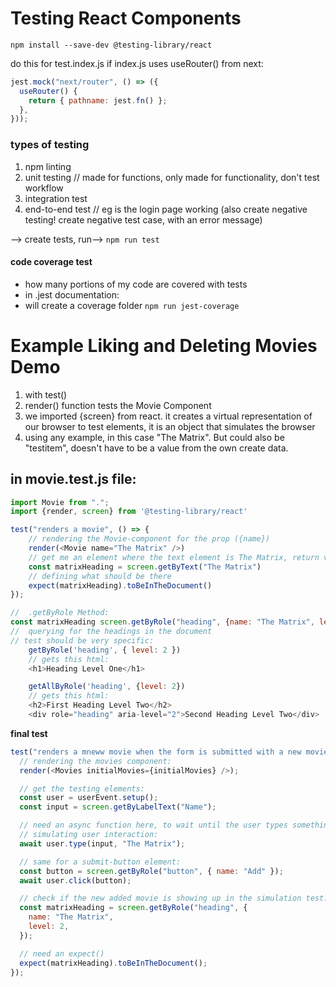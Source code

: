 # Testing React Components

`npm install --save-dev @testing-library/react`

do this for test.index.js if index.js uses useRouter() from next:

```js
jest.mock("next/router", () => ({
  useRouter() {
    return { pathname: jest.fn() };
  },
}));
```

### types of testing

1. npm linting
2. unit testing // made for functions, only made for functionality, don't test workflow
3. integration test
4. end-to-end test // eg is the login page working (also create negative testing! create negative test case, with an error message)

--> create tests, run--> `npm run test`

#### code coverage test

- how many portions of my code are covered with tests
- in .jest documentation:
- will create a coverage folder
  `npm run jest-coverage `

# Example Liking and Deleting Movies Demo

1. with test()
2. render() function tests the Movie Component
3. we imported {screen} from react. it creates a virtual representation of our browser to test elements, it is an object that simulates the browser
4. using any example, in this case "The Matrix". But could also be "testitem", doesn't have to be a value from the own create data.

## in movie.test.js file:

```js
import Movie from ".";
import {render, screen} from '@testing-library/react'

test("renders a movie", () => {
    // rendering the Movie-component for the prop ({name})
    render(<Movie name="The Matrix" />)
    // get me an element where the text element is The Matrix, return value is hmtl
    const matrixHeading = screen.getByText("The Matrix")
    // defining what should be there
    expect(matrixHeading).toBeInTheDocument()
});

//  .getByRole Method:
const matrixHeading screen.getByRole("heading", {name: "The Matrix", level: 2})
//  querying for the headings in the document
// test should be very specific:
    getByRole('heading', { level: 2 })
    // gets this html:
    <h1>Heading Level One</h1>

    getAllByRole('heading', {level: 2})
    // gets this html:
    <h2>First Heading Level Two</h2>
    <div role="heading" aria-level="2">Second Heading Level Two</div>
```

**final test**

```js
test("renders a mneww movie when the form is submitted with a new movie name", async () => {
  // rendering the movies component:
  render(<Movies initialMovies={initialMovies} />);

  // get the testing elements:
  const user = userEvent.setup();
  const input = screen.getByLabelText("Name");

  // need an async function here, to wait until the user types something, not immediately run test, otherwise it will fail as soon as the application starts before someone has entered something
  // simulating user interaction:
  await user.type(input, "The Matrix");

  // same for a submit-button element:
  const button = screen.getByRole("button", { name: "Add" });
  await user.click(button);

  // check if the new added movie is showing up in the simulation test:
  const matrixHeading = screen.getByRole("heading", {
    name: "The Matrix",
    level: 2,
  });

  // need an expect()
  expect(matrixHeading).toBeInTheDocument();
});
```
